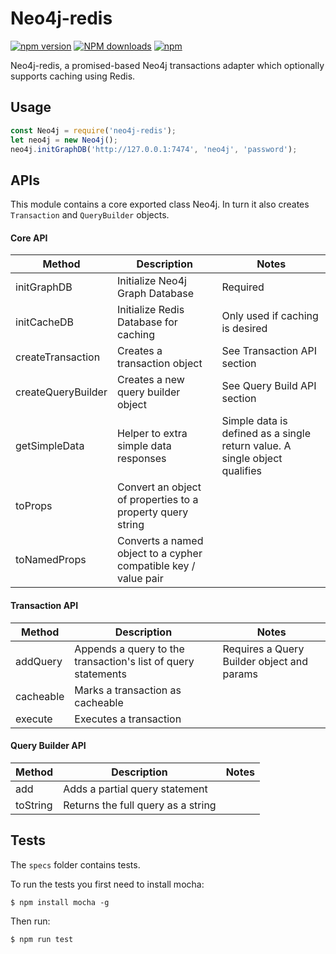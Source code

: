 # Neo4j-redis 

[![npm version](https://badge.fury.io/js/neo4j-redis.svg)](https://badge.fury.io/js/neo4j-redis) <span class="badge-npmdownloads"><a href="https://npmjs.org/package/neo4j-redis" title="View this project on NPM"><img src="https://img.shields.io/npm/dm/neo4j-redis.svg" alt="NPM downloads" /></a></span> [![npm](https://img.shields.io/npm/l/neo4j-redis.svg)]()

Neo4j-redis, a promised-based Neo4j transactions adapter which optionally supports caching using Redis.

## Usage
```javascript
const Neo4j = require('neo4j-redis');
let neo4j = new Neo4j();
neo4j.initGraphDB('http://127.0.0.1:7474', 'neo4j', 'password');
```

## APIs
This module contains a core exported class Neo4j. In turn it also creates `Transaction` and `QueryBuilder` objects.

#### Core API

| Method | Description | Notes |
| --- | --- | --- |
| initGraphDB | Initialize Neo4j Graph Database | Required |
| initCacheDB | Initialize Redis Database for caching | Only used if caching is desired |
| createTransaction | Creates a transaction object | See Transaction API section |
| createQueryBuilder | Creates a new query builder object | See Query Build API section |
| getSimpleData | Helper to extra simple data responses | Simple data is defined as a single return value.  A single object qualifies |
| toProps | Convert an object of properties to a property query string | |
| toNamedProps | Converts a named object to a cypher compatible key / value pair | |

#### Transaction API
| Method | Description | Notes |
| --- | --- | --- |
| addQuery | Appends a query to the transaction's list of query statements | Requires a Query Builder object and params |
| cacheable | Marks a transaction as cacheable ||
| execute | Executes a transaction ||

#### Query Builder API

| Method | Description | Notes |
| --- | --- | --- |
| add | Adds a partial query statement | |
| toString | Returns the full query as a string ||

## Tests

The `specs` folder contains tests.

To run the tests you first need to install mocha:

```shell
$ npm install mocha -g
```

Then run:

```shell
$ npm run test
```
